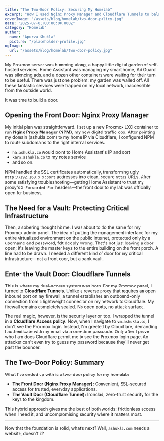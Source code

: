 ```yaml
---
title: "The Two-Door Policy: Securing My Homelab"
excerpt: "How I used Nginx Proxy Manager and Cloudflare Tunnels to balance easy access and strong security in my self-hosted homelab."
coverImage: "/assets/blog/homelab/two-door-policy.jpg"
date: "2025-07-01T00:00:00.000Z"
category: "Homelab"
author:
  name: "Apurva Shukla"
  picture: "/placeholder-profile.jpg"
ogImage:
  url: "/assets/blog/homelab/two-door-policy.jpg"
---
```

My Proxmox server was humming along, a happy little digital garden of self-hosted services. Home Assistant was managing my smart home, Ad Guard was silencing ads, and a dozen other containers were waiting for their turn to be useful. There was just one problem: my garden was walled off. All these fantastic services were trapped on my local network, inaccessible from the outside world.

It was time to build a door.

## Opening the Front Door: Nginx Proxy Manager

My initial plan was straightforward. I set up a new Proxmox LXC container to run **Nginx Proxy Manager (NPM)**, my new digital traffic cop. After pointing my domain (⁠ashukla.com) to my home IP via Cloudflare, I configured NPM to route subdomains to the right internal services.  
- `ha.ashukla.co` would point to Home Assistant's IP and port  
- `kara.ashukla.co` to my notes service  
- and so on.

NPM handled the SSL certificates automatically, transforming ugly `http://192.168.x.x:port` addresses into clean, secure `https` URLs. After some satisfying troubleshooting—getting Home Assistant to trust my proxy's `X-Forwarded-For` headers—the front door to my lab was officially open for business.

## The Need for a Vault: Protecting Critical Infrastructure

Then, a sobering thought hit me. I was about to do the same for my Proxmox admin panel. The idea of putting the management interface for my entire virtualized environment on the public internet, protected only by a username and password, felt deeply wrong. That's not just leaving a door open; it's leaving the master keys to the entire building on the front porch. A line had to be drawn. I needed a different kind of door for my critical infrastructure—not a front door, but a bank vault.

## Enter the Vault Door: Cloudflare Tunnels

This is where my dual-access system was born. For my Proxmox panel, I turned to **Cloudflare Tunnels**. Unlike a reverse proxy that requires an open inbound port on my firewall, a tunnel establishes an outbound-only connection from a lightweight connector on my network to Cloudflare. My firewall remains completely sealed. No open ports, no attack surface.

The real magic, however, is the security layer on top. I wrapped the tunnel in a **Cloudflare Access policy**. Now, when I navigate to `vm.ashukla.co`, I don't see the Proxmox login. Instead, I'm greeted by Cloudflare, demanding I authenticate with my email via a one-time passcode. Only after I prove who I am does Cloudflare permit me to see the Proxmox login page. An attacker can't even try to guess my password because they'll never get past the bouncer.

## The Two-Door Policy: Summary

What I've ended up with is a two-door policy for my homelab:

- **The Front Door (Nginx Proxy Manager):** Convenient, SSL-secured access for trusted, everyday applications.
- **The Vault Door (Cloudflare Tunnel):** Ironclad, zero-trust security for the keys to the kingdom.

This hybrid approach gives me the best of both worlds: frictionless access when I need it, and uncompromising security where it matters most.

---

Now that the foundation is solid, what’s next? Well, `ashukla.com` needs a website, doesn't it?